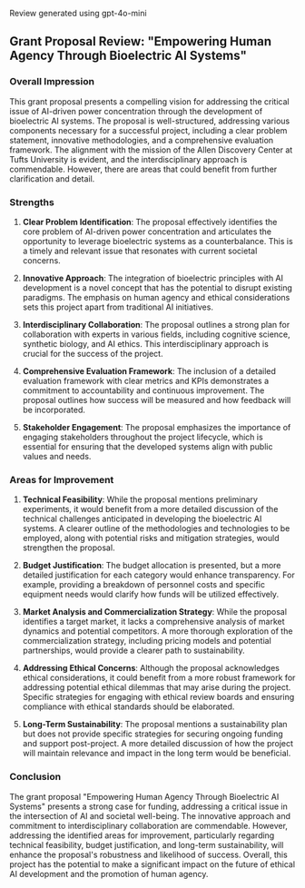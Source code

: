 Review generated using gpt-4o-mini

## Grant Proposal Review: "Empowering Human Agency Through Bioelectric AI Systems"

### Overall Impression
This grant proposal presents a compelling vision for addressing the critical issue of AI-driven power concentration through the development of bioelectric AI systems. The proposal is well-structured, addressing various components necessary for a successful project, including a clear problem statement, innovative methodologies, and a comprehensive evaluation framework. The alignment with the mission of the Allen Discovery Center at Tufts University is evident, and the interdisciplinary approach is commendable. However, there are areas that could benefit from further clarification and detail.

### Strengths

1. **Clear Problem Identification**: The proposal effectively identifies the core problem of AI-driven power concentration and articulates the opportunity to leverage bioelectric systems as a counterbalance. This is a timely and relevant issue that resonates with current societal concerns.

2. **Innovative Approach**: The integration of bioelectric principles with AI development is a novel concept that has the potential to disrupt existing paradigms. The emphasis on human agency and ethical considerations sets this project apart from traditional AI initiatives.

3. **Interdisciplinary Collaboration**: The proposal outlines a strong plan for collaboration with experts in various fields, including cognitive science, synthetic biology, and AI ethics. This interdisciplinary approach is crucial for the success of the project.

4. **Comprehensive Evaluation Framework**: The inclusion of a detailed evaluation framework with clear metrics and KPIs demonstrates a commitment to accountability and continuous improvement. The proposal outlines how success will be measured and how feedback will be incorporated.

5. **Stakeholder Engagement**: The proposal emphasizes the importance of engaging stakeholders throughout the project lifecycle, which is essential for ensuring that the developed systems align with public values and needs.

### Areas for Improvement

1. **Technical Feasibility**: While the proposal mentions preliminary experiments, it would benefit from a more detailed discussion of the technical challenges anticipated in developing the bioelectric AI systems. A clearer outline of the methodologies and technologies to be employed, along with potential risks and mitigation strategies, would strengthen the proposal.

2. **Budget Justification**: The budget allocation is presented, but a more detailed justification for each category would enhance transparency. For example, providing a breakdown of personnel costs and specific equipment needs would clarify how funds will be utilized effectively.

3. **Market Analysis and Commercialization Strategy**: While the proposal identifies a target market, it lacks a comprehensive analysis of market dynamics and potential competitors. A more thorough exploration of the commercialization strategy, including pricing models and potential partnerships, would provide a clearer path to sustainability.

4. **Addressing Ethical Concerns**: Although the proposal acknowledges ethical considerations, it could benefit from a more robust framework for addressing potential ethical dilemmas that may arise during the project. Specific strategies for engaging with ethical review boards and ensuring compliance with ethical standards should be elaborated.

5. **Long-Term Sustainability**: The proposal mentions a sustainability plan but does not provide specific strategies for securing ongoing funding and support post-project. A more detailed discussion of how the project will maintain relevance and impact in the long term would be beneficial.

### Conclusion
The grant proposal "Empowering Human Agency Through Bioelectric AI Systems" presents a strong case for funding, addressing a critical issue in the intersection of AI and societal well-being. The innovative approach and commitment to interdisciplinary collaboration are commendable. However, addressing the identified areas for improvement, particularly regarding technical feasibility, budget justification, and long-term sustainability, will enhance the proposal's robustness and likelihood of success. Overall, this project has the potential to make a significant impact on the future of ethical AI development and the promotion of human agency.